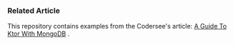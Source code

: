 ### Related Article

This repository contains examples from the Codersee's
article: [A Guide To Ktor With MongoDB](https://codersee.com/a-guide-to-ktor-with-mongodb/)
.
